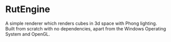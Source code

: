 # RutEngine
A simple renderer which renders cubes in 3d space with Phong lighting. Built from scratch with no dependencies, apart from the Windows Operating System and OpenGL.

